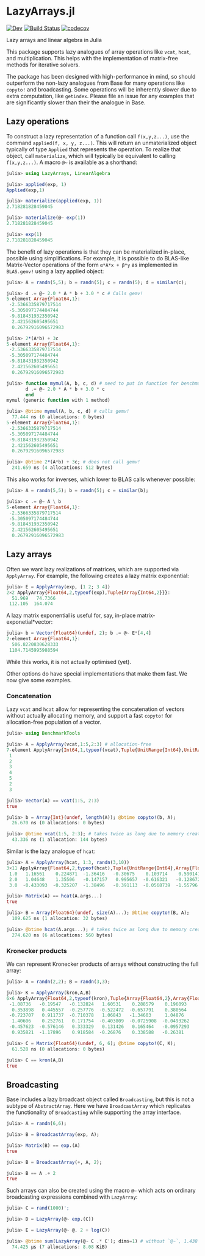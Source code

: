 # LazyArrays.jl

[![Dev](https://img.shields.io/badge/docs-dev-blue.svg)](https://juliaarrays.github.io/LazyArrays.jl/dev)
[![Build Status](https://github.com/JuliaArrays/LazyArrays.jl/workflows/CI/badge.svg)](https://github.com/JuliaArrays/LazyArrays.jl/actions)
[![codecov](https://codecov.io/gh/JuliaArrays/LazyArrays.jl/branch/master/graph/badge.svg)](https://codecov.io/gh/JuliaArrays/LazyArrays.jl)

Lazy arrays and linear algebra in Julia

This package supports lazy analogues of array operations like `vcat`, `hcat`,
and multiplication. This helps with the implementation of matrix-free methods
for iterative solvers.

The package has been designed with high-performance in mind, so should outperform
the non-lazy analogues from Base for many operations like `copyto!` and broadcasting.
Some operations will be inherently slower due to extra computation, like `getindex`.
Please file an issue for any examples that are significantly slower than their
the analogue in Base.

## Lazy operations

To construct a lazy representation of a function call `f(x,y,z...)`, use the command
`applied(f, x, y, z...)`. This will return an unmaterialized object typically of type `Applied`
that represents the operation. To realize that object, call `materialize`, which 
will typically be equivalent to calling `f(x,y,z...)`. A macro `@~` is available as a shorthand:
```julia
julia> using LazyArrays, LinearAlgebra

julia> applied(exp, 1)
Applied(exp,1)

julia> materialize(applied(exp, 1))
2.718281828459045

julia> materialize(@~ exp(1))
2.718281828459045

julia> exp(1)
2.718281828459045
```

The benefit of lazy operations is that they can be materialized in-place, 
possible using simplifications. For example, it is possible to 
do BLAS-like Matrix-Vector operations of the form `α*A*x + β*y` as 
implemented in `BLAS.gemv!` using a lazy applied object:
```julia
julia> A = randn(5,5); b = randn(5); c = randn(5); d = similar(c);

julia> d .= @~ 2.0 * A * b + 3.0 * c # Calls gemv!
5-element Array{Float64,1}:
 -2.5366335879717514
 -5.305097174484744  
 -9.818431932350942  
  2.421562605495651  
  0.26792916096572983

julia> 2*(A*b) + 3c
5-element Array{Float64,1}:
 -2.5366335879717514
 -5.305097174484744  
 -9.818431932350942  
  2.421562605495651  
  0.26792916096572983

julia> function mymul(A, b, c, d) # need to put in function for benchmarking
       d .= @~ 2.0 * A * b + 3.0 * c
       end
mymul (generic function with 1 method)

julia> @btime mymul(A, b, c, d) # calls gemv!
  77.444 ns (0 allocations: 0 bytes)
5-element Array{Float64,1}:
 -2.5366335879717514
 -5.305097174484744  
 -9.818431932350942  
  2.421562605495651  
  0.26792916096572983

julia> @btime 2*(A*b) + 3c; # does not call gemv!
  241.659 ns (4 allocations: 512 bytes)
```

This also works for inverses, which lower to BLAS calls whenever possible:
```julia
julia> A = randn(5,5); b = randn(5); c = similar(b);

julia> c .= @~ A \ b
5-element Array{Float64,1}:
 -2.5366335879717514
 -5.305097174484744  
 -9.818431932350942  
  2.421562605495651  
  0.26792916096572983
```



## Lazy arrays

Often we want lazy realizations of matrices, which are supported via `ApplyArray`.
For example, the following creates a lazy matrix exponential:
```julia
julia> E = ApplyArray(exp, [1 2; 3 4])
2×2 ApplyArray{Float64,2,typeof(exp),Tuple{Array{Int64,2}}}:
  51.969   74.7366
 112.105  164.074 
```
A lazy matrix exponential is useful for, say, in-place matrix-exponetial*vector:
```julia
julia> b = Vector{Float64}(undef, 2); b .= @~ E*[4,4]
2-element Array{Float64,1}:
  506.8220830628333
 1104.7145995988594
 ```
 While this works, it is not actually optimised (yet). 

 Other options do have special implementations that make them fast. We
 now give some examples. 


### Concatenation

Lazy `vcat` and `hcat` allow for representing the concatenation of
vectors without actually allocating memory, and support a fast
`copyto!`  for allocation-free population of a vector.
```julia
julia> using BenchmarkTools

julia> A = ApplyArray(vcat,1:5,2:3) # allocation-free
7-element ApplyArray{Int64,1,typeof(vcat),Tuple{UnitRange{Int64},UnitRange{Int64}}}:
 1
 2
 3
 4
 5
 2
 3

julia> Vector(A) == vcat(1:5, 2:3)
true

julia> b = Array{Int}(undef, length(A)); @btime copyto!(b, A);
  26.670 ns (0 allocations: 0 bytes)

julia> @btime vcat(1:5, 2:3); # takes twice as long due to memory creation
  43.336 ns (1 allocation: 144 bytes)
```
Similar is the lazy analogue of `hcat`:
```julia
julia> A = ApplyArray(hcat, 1:3, randn(3,10))
3×11 ApplyArray{Float64,2,typeof(hcat),Tuple{UnitRange{Int64},Array{Float64,2}}}:
 1.0   1.16561    0.224871  -1.36416   -0.30675    0.103714    0.590141   0.982382  -1.50045    0.323747  -1.28173  
 2.0   1.04648    1.35506   -0.147157   0.995657  -0.616321   -0.128672  -0.671445  -0.563587  -0.268389  -1.71004  
 3.0  -0.433093  -0.325207  -1.38496   -0.391113  -0.0568739  -1.55796   -1.00747    0.473686  -1.2113     0.0119156

julia> Matrix(A) == hcat(A.args...)
true

julia> B = Array{Float64}(undef, size(A)...); @btime copyto!(B, A);
  109.625 ns (1 allocation: 32 bytes)

julia> @btime hcat(A.args...); # takes twice as long due to memory creation
  274.620 ns (6 allocations: 560 bytes)
```



### Kronecker products

We can represent Kronecker products of arrays without constructing the full
array:

```julia
julia> A = randn(2,2); B = randn(3,3);

julia> K = ApplyArray(kron,A,B)
6×6 ApplyArray{Float64,2,typeof(kron),Tuple{Array{Float64,2},Array{Float64,2}}}:
 -1.08736   -0.19547   -0.132824   1.60531    0.288579    0.196093 
  0.353898   0.445557  -0.257776  -0.522472  -0.657791    0.380564 
 -0.723707   0.911737  -0.710378   1.06843   -1.34603     1.04876  
  1.40606    0.252761   0.171754  -0.403809  -0.0725908  -0.0493262
 -0.457623  -0.576146   0.333329   0.131426   0.165464   -0.0957293
  0.935821  -1.17896    0.918584  -0.26876    0.338588   -0.26381  

julia> C = Matrix{Float64}(undef, 6, 6); @btime copyto!(C, K);
  61.528 ns (0 allocations: 0 bytes)

julia> C == kron(A,B)
true
```


## Broadcasting

Base includes a lazy broadcast object called `Broadcasting`, but this is
not a subtype of `AbstractArray`. Here we have `BroadcastArray` which replicates
the functionality of `Broadcasting` while supporting the array interface.
```julia
julia> A = randn(6,6);

julia> B = BroadcastArray(exp, A);

julia> Matrix(B) == exp.(A)
true

julia> B = BroadcastArray(+, A, 2);

julia> B == A .+ 2
true
```
Such arrays can also be created using the macro `@~` which acts on ordinary 
broadcasting expressions combined with `LazyArray`:
```julia
julia> C = rand(1000)';

julia> D = LazyArray(@~ exp.(C))

julia> E = LazyArray(@~ @. 2 + log(C))

julia> @btime sum(LazyArray(@~ C .* C'); dims=1) # without `@~`, 1.438 ms (5 allocations: 7.64 MiB)
  74.425 μs (7 allocations: 8.08 KiB)
```

